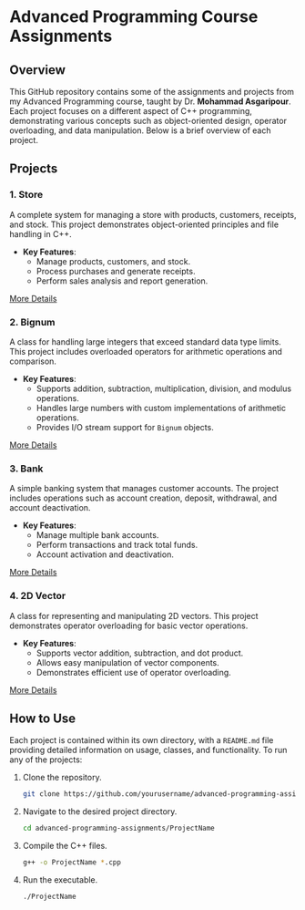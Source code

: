 # Advanced Programming Course Assignments

## Overview

This GitHub repository contains some of the assignments and projects from my Advanced Programming course, taught by Dr. **Mohammad Asgaripour**. Each project focuses on a different aspect of C++ programming, demonstrating various concepts such as object-oriented design, operator overloading, and data manipulation. Below is a brief overview of each project.

## Projects

### 1. **Store**
A complete system for managing a store with products, customers, receipts, and stock. This project demonstrates object-oriented principles and file handling in C++.

- **Key Features**:
  - Manage products, customers, and stock.
  - Process purchases and generate receipts.
  - Perform sales analysis and report generation.

[More Details](./Store/README.md)

### 2. **Bignum**
A class for handling large integers that exceed standard data type limits. This project includes overloaded operators for arithmetic operations and comparison.

- **Key Features**:
  - Supports addition, subtraction, multiplication, division, and modulus operations.
  - Handles large numbers with custom implementations of arithmetic operations.
  - Provides I/O stream support for `Bignum` objects.

[More Details](./BigNum/README.md)

### 3. **Bank**
A simple banking system that manages customer accounts. The project includes operations such as account creation, deposit, withdrawal, and account deactivation.

- **Key Features**:
  - Manage multiple bank accounts.
  - Perform transactions and track total funds.
  - Account activation and deactivation.

[More Details](./Bank/README.md)

### 4. **2D Vector**
A class for representing and manipulating 2D vectors. This project demonstrates operator overloading for basic vector operations.

- **Key Features**:
  - Supports vector addition, subtraction, and dot product.
  - Allows easy manipulation of vector components.
  - Demonstrates efficient use of operator overloading.

[More Details](./2DVector/README.md)

## How to Use

Each project is contained within its own directory, with a `README.md` file providing detailed information on usage, classes, and functionality. To run any of the projects:

1. Clone the repository.
   ```bash
   git clone https://github.com/yourusername/advanced-programming-assignments.git
   ```
2. Navigate to the desired project directory.
   ```bash
   cd advanced-programming-assignments/ProjectName
   ```
3. Compile the C++ files.
   ```bash
   g++ -o ProjectName *.cpp
   ```
4. Run the executable.
   ```bash
   ./ProjectName
   ```
